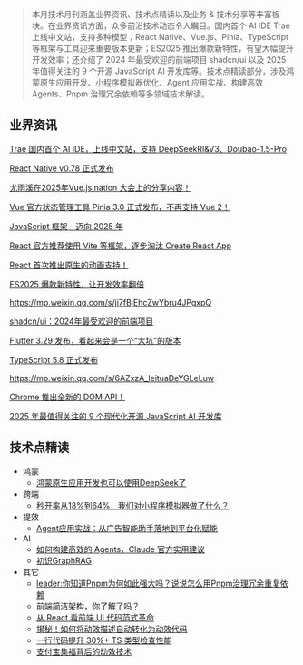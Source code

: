 
> 本月技术月刊涵盖业界资讯、技术点精读以及业务 & 技术分享等丰富板块。在业界资讯方面，众多前沿技术动态令人瞩目。国内首个 AI IDE Trae 上线中文站，支持多种模型；React Native、Vue.js、Pinia、TypeScript 等框架与工具迎来重要版本更新；ES2025 推出爆款新特性，有望大幅提升开发效率；还介绍了 2024 年最受欢迎的前端项目 shadcn/ui 以及 2025 年值得关注的 9 个开源 JavaScript AI 开发库等。技术点精读部分，涉及鸿蒙原生应用开发、小程序模拟器优化、Agent 应用实战、构建高效 Agents、Pnpm 治理冗余依赖等多领域技术解读。

## 业界资讯

[Trae 国内首个 AI IDE，上线中文站，支持 DeepSeekRl&V3、Doubao-1.5-Pro](https://www.trae.com.cn/)

[React Native v0.78 正式发布](https://reactnative.dev/blog/2025/02/19/react-native-0.78)

[尤雨溪在2025年Vue.js nation 大会上的分享内容！](https://mp.weixin.qq.com/s/GmyruUvFHLkhx4UTYQYPkg)

[Vue 官方状态管理工具 Pinia 3.0 正式发布，不再支持 Vue 2！](https://mp.weixin.qq.com/s/mimvSOo9dCW0rmVcnvyoQw)

[JavaScript 框架 - 迈向 2025 年](https://mp.weixin.qq.com/s/M02YNOo1qrOquteftAtejw)

[React 官方推荐使用 Vite 等框架，逐步淘汰 Create React App](https://react.dev/blog/2025/02/14/sunsetting-create-react-app)

[React 首次推出原生的动画支持！](https://mp.weixin.qq.com/s/4BnO9_EWr1SgydGtAen1VA)

[ES2025 爆款新特性，让开发效率翻倍](https://mp.weixin.qq.com/s/Ttua10RVC0vqNbrEJ_Az7g)

<https://mp.weixin.qq.com/s/jj7fBjEhcZwYbru4JPgxpQ>

[shadcn/ui：2024年最受欢迎的前端项目](https://mp.weixin.qq.com/s/V-vsj6BQEYGxU9oedMAGUg)

[Flutter 3.29 发布，看起来会是一个“大坑”的版本](https://mp.weixin.qq.com/s/_uA5XYYqmzbtTVCtqRPI7w)

[TypeScript 5.8 正式发布](https://mp.weixin.qq.com/s/5yxddzZdmB_Qm3RGDwHEMQ)

<https://mp.weixin.qq.com/s/6AZxzA_leituaDeYGLeLuw>

[Chrome 推出全新的 DOM API！](https://mp.weixin.qq.com/s/iBenD5PpEELQonkK58_whQ)

[2025 年最值得关注的 9 个现代化开源 JavaScript AI 开发库](https://mp.weixin.qq.com/s/EpNO1h5i2EUQPaNI3fZdzg)

## 技术点精读

- 鸿蒙
    - [鸿蒙原生应用开发也可以使用DeepSeek了](https://mp.weixin.qq.com/s/XUimFi8_yKwRXyKd7EI8Eg)
- 跨端
    - [秒开率从18%到64%，我们对小程序模拟器做了什么？](https://mp.weixin.qq.com/s/0kLk4wu68drOR54rrvj_7w)
- 提效
    - [Agent应用实战：从广告智能助手落地到平台化赋能](https://mp.weixin.qq.com/s/Jgp3L3zbVocT3-zovJr2pg)
- AI
    - [如何构建高效的 Agents，Claude 官方实用建议](https://www.anthropic.com/research/building-effective-agents)
    - [初识GraphRAG](https://mp.weixin.qq.com/s/7Uc43CRxMkM7Qo-rYPJ5jQ)
- 其它
    - [leader:你知道Pnpm为何如此强大吗？说说怎么用Pnpm治理冗余重复依赖](https://mp.weixin.qq.com/s/Xwzqt7pg5Hx58rfY7EKCOg)
    - [前端简洁架构，你了解了吗？](https://mp.weixin.qq.com/s/90wqft45KA2t8qdLQ8Heqg)
    - [从 React 看前端 UI 代码范式革命](https://mp.weixin.qq.com/s/oNsBwfq-CAvIHmrU36-h0g)
    - [揭秘！如何将动效描述自动转化为动效代码](https://mp.weixin.qq.com/s/9IYLkXmdrNfdIE2ahXCjvg)
    - [一行代码提升 30%+ TS 类型检查性能](https://mp.weixin.qq.com/s/zD1jaTQBQ18Ukw0SoFH2Mg)
    - [支付宝集福背后的动效技术](https://mp.weixin.qq.com/s/PzX26Jp5Ds5C38WtTWeYJw)
